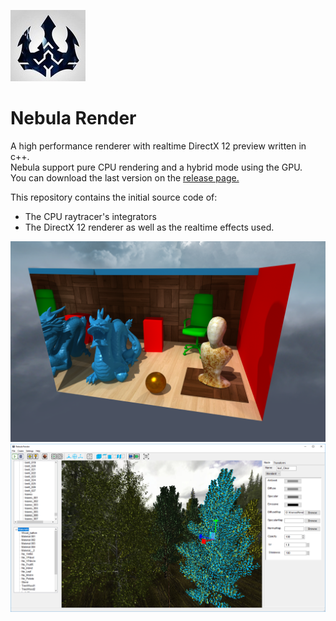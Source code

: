 ![logo](logo.jpg?raw=true)
# Nebula Render

A high performance renderer with realtime DirectX 12 preview written in c++.  
Nebula support pure CPU rendering and a hybrid mode using the GPU.  
You can download the last version on the [release page.](https://github.com/Trylz/NebulaRender/releases/)  

This repository contains the initial source code of:    
- The CPU raytracer's integrators    
- The DirectX 12 renderer as well as the realtime effects used.   

![Dragon scene](docs/images/dragon_scene.png?raw=true "DragonScene")  
![Editor](Editor.png?raw=true "Editor")  